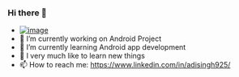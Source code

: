 ### Hi there 👋

- [![image](https://media.giphy.com/media/eNcL3bAJ5Kywk4VHP0/giphy.gif)](www.google.com)
- 🔭 I’m currently working on Android Project
- 🌱 I’m currently learning Android app development
- 💬 I very much like to learn new things
- 📫 How to reach me: https://www.linkedin.com/in/adisingh925/
